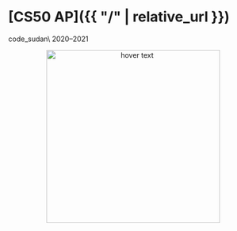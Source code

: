 # [CS50 AP]({{ "/" | relative_url }})

code_sudan\\
2020–2021
<p align="center">
  <img src="https://github.com/code-sudan/home/tree/master/_includes/images/icon.png" width="350" title="hover text">
</p>
